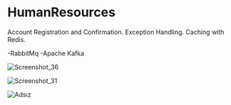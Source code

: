 # HumanResources
Account Registration and Confirmation.
Exception Handling.
Caching with Redis.

-RabbitMq
-Apache Kafka

![Screenshot_36](https://user-images.githubusercontent.com/21373505/120072060-842d7400-c09a-11eb-8f31-b2793ac33949.png)

![Screenshot_31](https://user-images.githubusercontent.com/21373505/119566259-9c0faa00-bdb3-11eb-813d-a90a057f4296.png)

![Adsız](https://user-images.githubusercontent.com/21373505/119266027-ca458c00-bbf1-11eb-8820-e88d2ec7f75f.png)
